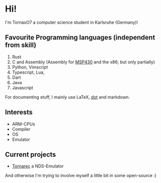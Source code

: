 # Hi!
I'm TornaxO7 a computer science student in Karlsruhe (Germany)!

## Favourite Programming languages (independent from skill)
1. Rust
2. C and Assembly (Assembly for
   [MSP430](https://en.wikipedia.org/wiki/TI_MSP430) and the x86; but only
   partially)
3. Python, Vimscript
4. Typescript, Lua,
5. Dart
6. Java
7. Javascript

For documenting stuff, I mainly use LaTeX,
[dot](https://www.graphviz.org/doc/info/lang.html) and markdown.

## Interests
- ARM-CPUs
- Compiler
- OS
- Emulator

## Current projects
- [Tornarec](https://github.com/TornaxO7/Tornarec) a NDS-Emulator

And otherwise I'm trying to involve myself a little bit in some open-source :)
